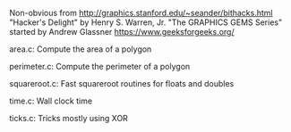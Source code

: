  Non-obvious
 from http://graphics.stanford.edu/~seander/bithacks.html
      "Hacker's Delight" by Henry S. Warren, Jr.
      "The GRAPHICS GEMS Series" started by Andrew Glassner
      https://www.geeksforgeeks.org/

 area.c: Compute the area of a polygon
 
 perimeter.c:  Compute the perimeter of a polygon
 
 squareroot.c: Fast squareroot routines for floats and doubles
 
 time.c: Wall clock time

 ticks.c: Tricks mostly using XOR
